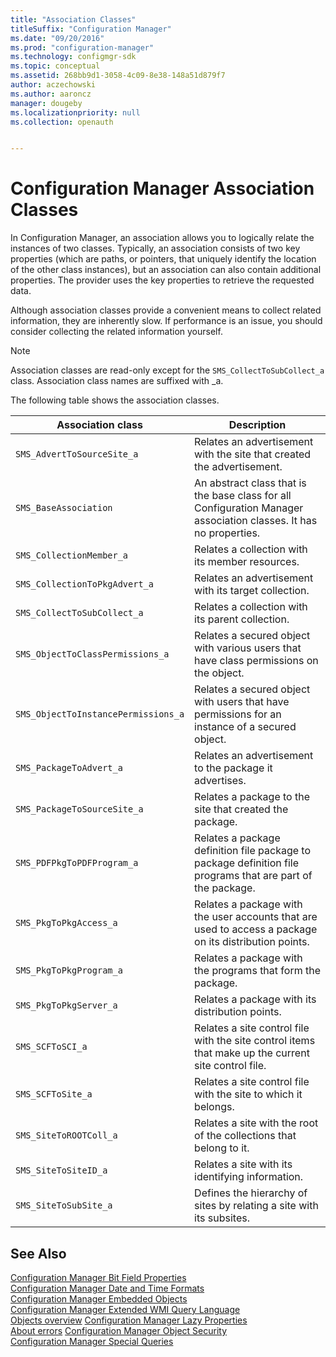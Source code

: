 ```yaml
---
title: "Association Classes"
titleSuffix: "Configuration Manager"
ms.date: "09/20/2016"
ms.prod: "configuration-manager"
ms.technology: configmgr-sdk
ms.topic: conceptual
ms.assetid: 268bb9d1-3058-4c09-8e38-148a51d879f7
author: aczechowski
ms.author: aaroncz
manager: dougeby
ms.localizationpriority: null
ms.collection: openauth


---
```

# Configuration Manager Association Classes
In Configuration Manager, an association allows you to logically relate the instances of two classes. Typically, an association consists of two key properties (which are paths, or pointers, that uniquely identify the location of the other class instances), but an association can also contain additional properties. The provider uses the key properties to retrieve the requested data.  

 Although association classes provide a convenient means to collect related information, they are inherently slow. If performance is an issue, you should consider collecting the related information yourself.  

> [!NOTE]
>  Association classes are read-only except for the `SMS_CollectToSubCollect_a` class. Association class names are suffixed with _a.  

 The following table shows the association classes.  

|Association class|Description|  
|-----------------------|-----------------|  
|`SMS_AdvertToSourceSite_a`|Relates an advertisement with the site that created the advertisement.|  
|`SMS_BaseAssociation`|An abstract class that is the base class for all Configuration Manager association classes. It has no properties.|  
|`SMS_CollectionMember_a`|Relates a collection with its member resources.|  
|`SMS_CollectionToPkgAdvert_a`|Relates an advertisement with its target collection.|  
|`SMS_CollectToSubCollect_a`|Relates a collection with its parent collection.|  
|`SMS_ObjectToClassPermissions_a`|Relates a secured object with various users that have class permissions on the object.|  
|`SMS_ObjectToInstancePermissions_a`|Relates a secured object with users that have permissions for an instance of a secured object.|  
|`SMS_PackageToAdvert_a`|Relates an advertisement to the package it advertises.|  
|`SMS_PackageToSourceSite_a`|Relates a package to the site that created the package.|  
|`SMS_PDFPkgToPDFProgram_a`|Relates a package definition file package to package definition file programs that are part of the package.|  
|`SMS_PkgToPkgAccess_a`|Relates a package with the user accounts that are used to access a package on its distribution points.|  
|`SMS_PkgToPkgProgram_a`|Relates a package with the programs that form the package.|  
|`SMS_PkgToPkgServer_a`|Relates a package with its distribution points.|  
|`SMS_SCFToSCI_a`|Relates a site control file with the site control items that make up the current site control file.|  
|`SMS_SCFToSite_a`|Relates a site control file with the site to which it belongs.|  
|`SMS_SiteToROOTColl_a`|Relates a site with the root of the collections that belong to it.|  
|`SMS_SiteToSiteID_a`|Relates a site with its identifying information.|  
|`SMS_SiteToSubSite_a`|Defines the hierarchy of sites by relating a site with its subsites.|  

## See Also  
 [Configuration Manager Bit Field Properties](../../../develop/core/understand/configuration-manager-bit-field-properties.md)   
 [Configuration Manager Date and Time Formats](../../../develop/core/understand/date-and-time-formats.md)   
 [Configuration Manager Embedded Objects](../../../develop/core/understand/embedded-objects.md)   
 [Configuration Manager Extended WMI Query Language](../../../develop/core/understand/extended-wmi-query-language.md)   
 [Objects overview](configuration-manager-objects-overview.md)
 [Configuration Manager Lazy Properties](../../../develop/core/understand/configuration-manager-lazy-properties.md)   
 [About errors](about-configuration-manager-errors.md)
 [Configuration Manager Object Security](../../../develop/core/understand/configuration-manager-object-security.md)   
 [Configuration Manager Special Queries](../../../develop/core/understand/special-queries.md)
